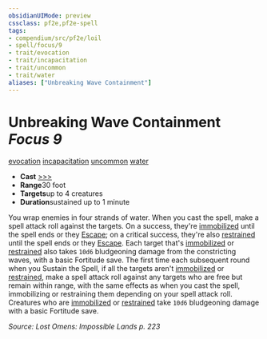 ```yaml
---
obsidianUIMode: preview
cssclass: pf2e,pf2e-spell
tags:
- compendium/src/pf2e/loil
- spell/focus/9
- trait/evocation
- trait/incapacitation
- trait/uncommon
- trait/water
aliases: ["Unbreaking Wave Containment"]
---
```

# Unbreaking Wave Containment *Focus 9*   
[evocation](../../rules/traits/evocation.md)  [incapacitation](../../rules/traits/incapacitation.md)  [uncommon](../../rules/traits/uncommon.md)  [water](../../rules/traits/water.md)  

- **Cast** [>>>](../../rules/core-rulebook/chapter-9-playing-the-game.md#Actions "Three-Action") 
- **Range**30 foot
- **Targets**up to 4 creatures
- **Duration**sustained up to 1 minute

You wrap enemies in four strands of water. When you cast the spell, make a spell attack roll against the targets. On a success, they're [immobilized](../../rules/conditions.md#Immobilized) until the spell ends or they [Escape](../../rules/actions/escape.md); on a critical success, they're also [restrained](../../rules/conditions.md#Restrained) until the spell ends or they [Escape](../../rules/actions/escape.md). Each target that's [immobilized](../../rules/conditions.md#Immobilized) or [restrained](../../rules/conditions.md#Restrained) also takes `10d6` bludgeoning damage from the constricting waves, with a basic Fortitude save. The first time each subsequent round when you Sustain the Spell, if all the targets aren't [immobilized](../../rules/conditions.md#Immobilized) or [restrained](../../rules/conditions.md#Restrained), make a spell attack roll against any targets who are free but remain within range, with the same effects as when you cast the spell, immobilizing or restraining them depending on your spell attack roll. Creatures who are [immobilized](../../rules/conditions.md#Immobilized) or [restrained](../../rules/conditions.md#Restrained) take `10d6` bludgeoning damage with a basic Fortitude save.

*Source: Lost Omens: Impossible Lands p. 223*